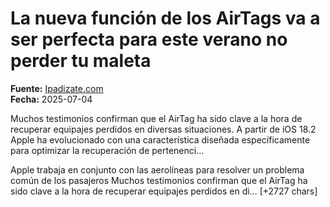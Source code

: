 # La nueva función de los AirTags va a ser perfecta para este verano no perder tu maleta

**Fuente:** [Ipadizate.com](https://ipadizate.com/apple-airtags/la-nueva-funcion-de-los-airtags-va-a-ser-perfecta-para-este-verano-no-perder-tu-maleta)  
**Fecha:** 2025-07-04

Muchos testimonios confirman que el AirTag ha sido clave a la hora de recuperar equipajes perdidos en diversas situaciones. A partir de iOS 18.2 Apple ha evolucionado con una característica diseñada específicamente para optimizar la recuperación de pertenenci…

Apple trabaja en conjunto con las aerolíneas para resolver un problema común de los pasajeros
Muchos testimonios confirman que el AirTag ha sido clave a la hora de recuperar equipajes perdidos en di… [+2727 chars]
